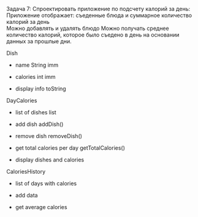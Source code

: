 Задача 7:
Спроектировать приложение по подсчету калорий за день:
Приложение отображает: съеденные блюда и суммарное количество калорий за день  
Можно добавлять и удалять блюдо
Можно получать среднее количество калорий, которое было съедено в день на 
основании данных за прошлые дни.

Dish
- name String imm
- calories int imm

- display info toString

DayCalories
- list of dishes list<Dish>

- add dish addDish()
- remove dish removeDish()
- get total calories per day getTotalCalories()
- display dishes and calories

CaloriesHistory
- list of days with calories

- add data
- get average calories